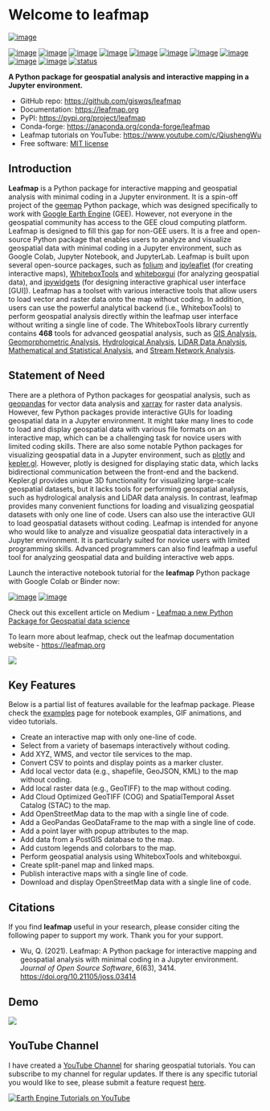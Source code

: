 # Welcome to leafmap

[![image](https://colab.research.google.com/assets/colab-badge.svg)](https://gishub.org/leafmap-colab)

<!-- [![image](https://mybinder.org/badge_logo.svg)](https://gishub.org/leafmap-pangeo) -->

[![image](https://mybinder.org/badge_logo.svg)](https://gishub.org/leafmap-binder)
[![image](https://img.shields.io/pypi/v/leafmap.svg)](https://pypi.python.org/pypi/leafmap)
[![image](https://img.shields.io/conda/vn/conda-forge/leafmap.svg)](https://anaconda.org/conda-forge/leafmap)
[![image](https://pepy.tech/badge/leafmap)](https://pepy.tech/project/leafmap)
[![image](https://github.com/giswqs/leafmap/workflows/docs/badge.svg)](https://leafmap.org)
[![image](https://github.com/giswqs/leafmap/workflows/build/badge.svg)](https://github.com/giswqs/leafmap/actions?query=workflow%3Abuild)
[![image](https://img.shields.io/lgtm/grade/python/g/giswqs/leafmap.svg?logo=lgtm&logoWidth=18)](https://lgtm.com/projects/g/giswqs/leafmap/context:python)
[![image](https://img.shields.io/badge/License-MIT-yellow.svg)](https://opensource.org/licenses/MIT)
[![image](https://img.shields.io/badge/YouTube-Channel-red)](https://www.youtube.com/c/QiushengWu)
[![image](https://img.shields.io/twitter/follow/giswqs?style=social)](https://twitter.com/giswqs)
[![status](https://joss.theoj.org/papers/10.21105/joss.03414/status.svg)](https://doi.org/10.21105/joss.03414)

**A Python package for geospatial analysis and interactive mapping in a Jupyter environment.**

-   GitHub repo: <https://github.com/giswqs/leafmap>
-   Documentation: <https://leafmap.org>
-   PyPI: <https://pypi.org/project/leafmap>
-   Conda-forge: <https://anaconda.org/conda-forge/leafmap>
-   Leafmap tutorials on YouTube: <https://www.youtube.com/c/QiushengWu>
-   Free software: [MIT license](https://opensource.org/licenses/MIT)

## Introduction

**Leafmap** is a Python package for interactive mapping and geospatial analysis with minimal coding in a Jupyter environment. It is a spin-off project of the [geemap](https://geemap.org) Python package, which was designed specifically to work with [Google Earth Engine](https://earthengine.google.com) (GEE). However, not everyone in the geospatial community has access to the GEE cloud computing platform. Leafmap is designed to fill this gap for non-GEE users. It is a free and open-source Python package that enables users to analyze and visualize geospatial data with minimal coding in a Jupyter environment, such as Google Colab, Jupyter Notebook, and JupyterLab. Leafmap is built upon several open-source packages, such as [folium](https://github.com/python-visualization/folium) and [ipyleaflet](https://github.com/jupyter-widgets/ipyleaflet) (for creating interactive maps), [WhiteboxTools](https://github.com/jblindsay/whitebox-tools) and [whiteboxgui](https://github.com/giswqs/whiteboxgui) (for analyzing geospatial data), and [ipywidgets](https://github.com/jupyter-widgets/ipywidgets) (for designing interactive graphical user interface [GUI]). Leafmap has a toolset with various interactive tools that allow users to load vector and raster data onto the map without coding. In addition, users can use the powerful analytical backend (i.e., WhiteboxTools) to perform geospatial analysis directly within the leafmap user interface without writing a single line of code. The WhiteboxTools library currently contains **468** tools for advanced geospatial analysis, such as [GIS Analysis](https://jblindsay.github.io/wbt_book/available_tools/gis_analysis.html), [Geomorphometric Analysis](https://jblindsay.github.io/wbt_book/available_tools/geomorphometric_analysis.html), [Hydrological Analysis](https://jblindsay.github.io/wbt_book/available_tools/hydrological_analysis.html), [LiDAR Data Analysis](https://jblindsay.github.io/wbt_book/available_tools/lidar_tools.html), [Mathematical and Statistical Analysis](https://jblindsay.github.io/wbt_book/available_tools/mathand_stats_tools.html), and [Stream Network Analysis](https://jblindsay.github.io/wbt_book/available_tools/stream_network_analysis.html).

## Statement of Need

There are a plethora of Python packages for geospatial analysis, such as [geopandas](https://github.com/geopandas/geopandas) for vector data analysis and [xarray](https://github.com/pydata/xarray) for raster data analysis. However, few Python packages provide interactive GUIs for loading geospatial data in a Jupyter environment. It might take many lines to code to load and display geospatial data with various file formats on an interactive map, which can be a challenging task for novice users with limited coding skills. There are also some notable Python packages for visualizing geospatial data in a Jupyter environment, such as [plotly](https://github.com/plotly/plotly.py) and [kepler.gl](https://docs.kepler.gl/docs/keplergl-jupyter). However, plotly is designed for displaying static data, which lacks bidirectional communication between the front-end and the backend. Kepler.gl provides unique 3D functionality for visualizing large-scale geospatial datasets, but it lacks tools for performing geospatial analysis, such as hydrological analysis and LiDAR data analysis. In contrast, leafmap provides many convenient functions for loading and visualizing geospatial datasets with only one line of code. Users can also use the interactive GUI to load geospatial datasets without coding. Leafmap is intended for anyone who would like to analyze and visualize geospatial data interactively in a Jupyter environment. It is particularly suited for novice users with limited programming skills. Advanced programmers can also find leafmap a useful tool for analyzing geospatial data and building interactive web apps.

Launch the interactive notebook tutorial for the **leafmap** Python package with Google Colab or Binder now:

[![image](https://colab.research.google.com/assets/colab-badge.svg)](https://gishub.org/leafmap-colab)
[![image](https://mybinder.org/badge_logo.svg)](https://binder.pangeo.io/v2/gh/giswqs/leafmap/master)

Check out this excellent article on Medium - [Leafmap a new Python Package for Geospatial data science](https://link.medium.com/HRRKDcynYgb)

To learn more about leafmap, check out the leafmap documentation website - <https://leafmap.org>

![](https://i.imgur.com/abd8pTH.gif)

## Key Features

Below is a partial list of features available for the leafmap package. Please check the [examples](https://github.com/giswqs/leafmap/tree/master/examples) page for notebook examples, GIF animations, and video tutorials.

-   Create an interactive map with only one-line of code.
-   Select from a variety of basemaps interactively without coding.
-   Add XYZ, WMS, and vector tile services to the map.
-   Convert CSV to points and display points as a marker cluster.
-   Add local vector data (e.g., shapefile, GeoJSON, KML) to the map without coding.
-   Add local raster data (e.g., GeoTIFF) to the map without coding.
-   Add Cloud Optimized GeoTIFF (COG) and SpatialTemporal Asset Catalog (STAC) to the map.
-   Add OpenStreetMap data to the map with a single line of code.
-   Add a GeoPandas GeoDataFrame to the map with a single line of code.
-   Add a point layer with popup attributes to the map.
-   Add data from a PostGIS database to the map.
-   Add custom legends and colorbars to the map.
-   Perform geospatial analysis using WhiteboxTools and whiteboxgui.
-   Create split-panel map and linked maps.
-   Publish interactive maps with a single line of code.
-   Download and display OpenStreetMap data with a single line of code.

## Citations

If you find **leafmap** useful in your research, please consider citing the following paper to support my work. Thank you for your support.

-   Wu, Q. (2021). Leafmap: A Python package for interactive mapping and geospatial analysis with minimal coding in a Jupyter environment. _Journal of Open Source Software_, 6(63), 3414. <https://doi.org/10.21105/joss.03414>

## Demo

![](https://wetlands.io/file/images/leafmap_demo.gif)

## YouTube Channel

I have created a [YouTube Channel](https://www.youtube.com/c/QiushengWu) for sharing geospatial tutorials. You can subscribe to my channel for regular updates. If there is any specific tutorial you would like to see, please submit a feature request [here](https://github.com/giswqs/leafmap/issues).

[![Earth Engine Tutorials on YouTube](https://wetlands.io/file/images/youtube.png)](https://www.youtube.com/c/QiushengWu)
